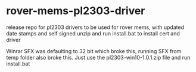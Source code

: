 # rover-mems-pl2303-driver
release repo for pl2303 drivers to be used for rover mems, with updated date stamps and self signed
unzip and run install.bat to install cert and driver

Winrar SFX was defaulting to 32 bit which broke this,
running SFX from temp folder also broke this.
Just use the pl2303-win10-1.0.1.zip file and run install.bat
